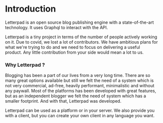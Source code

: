 # Introduction

Letterpad is an open source blog publishing engine with a state-of-the-art technology. It uses Graphql to interact with the API.

Letterpad is a tiny project in terms of the number of people actively working on it. Due to covid, we lost a lot of contributors. We have ambitious plans for what we're trying to do and we need to focus on delivering a useful product. Any little contribution from your side would mean a lot to us.

### Why Letterpad ?

Blogging has been a part of our lives from a very long time. There are so many great options available but still we felt the need of a system which is not very commercial, ad-free, heavily performant, minimalistic and without any paywall. Most of the platforms has been developed with great features, but as an independent blogger we felt the need of system which has a smaller footprint. And with that, Letterpad was developed.&#x20;

Letterpad can be used as a platform or in your server. We also provide you with a client, but you can create your own client in any language you want.

&#x20;

